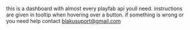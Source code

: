 this is a dashboard with almost every playfab api youll need. instructions are given in tooltip when hovering over a button. if something is wrong or you need help contact blakusuport@gmail.com
